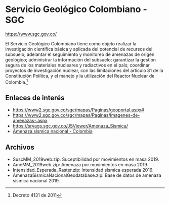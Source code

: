 # Servicio Geológico Colombiano - SGC

https://www.sgc.gov.co/

El Servicio Geológico Colombiano tiene como objeto realizar la investigación científica básica y aplicada del potencial de recursos del subsuelo; adelantar el seguimiento y monitoreo de amenazas de origen geológico; administrar la información del subsuelo; garantizar la gestión segura de los materiales nucleares y radiactivos en el país; coordinar proyectos de investigación nuclear, con las limitaciones del artículo 81 de la Constitución Política, y el manejo y la utilización del Reactor Nuclear de Colombia.[^1]


## Enlaces de interés

* https://www2.sgc.gov.co/sgc/mapas/Paginas/geoportal.aspx#
* https://www2.sgc.gov.co/sgc/mapas/Paginas/Imagenes-de-amenazas-.aspx
* https://srvags.sgc.gov.co/JSViewer/Amenaza_Sismica/
* [Amenaza sísmica nacional - Colombia](https://www.colombiaenmapas.gov.co/#)


## Archivos

* SuscMM_2019web.zip: Suceptibilidad por movimientos ​en masa 2019.
* AmeMM_2019web.zip: Amenaza por movimientos ​en masa 2019.
* Intensidad_Esperada_Raster.zip: Intensidad sísmica esperada 2019.
* AmenazaSismicaNacionalGeodatabase.zip: Base de datos de amenaza sísmica nacional 2019.



[^1]:  Decreto 4131 de 2011